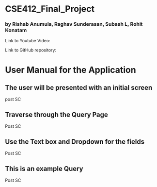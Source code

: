 # CSE412_Final_Project


### by Rishab Anumula, Raghav Sunderasan, Subash L, Rohit Konatam

Link to Youtube Video:


Link to GitHub repository: 







# User Manual for the Application


## The user will be presented with an initial screen

post SC


## Traverse through the Query Page

Post SC

## Use the Text box and Dropdown for the fields

Post SC

## This is an example Query

Post SC



 
